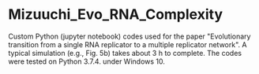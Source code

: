 # Mizuuchi_Evo_RNA_Complexity
Custom Python (jupyter notebook) codes used for the paper "Evolutionary transition from a single RNA replicator to a multiple replicator network".
A typical simulation (e.g., Fig. 5b) takes about 3 h to complete.
The codes were tested on Python 3.7.4. under Windows 10.

